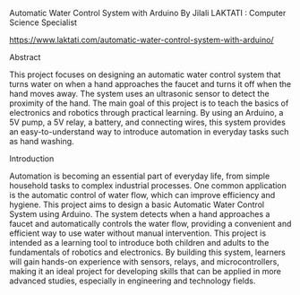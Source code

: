 Automatic Water Control System with Arduino
By Jilali LAKTATI : Computer Science Specialist

https://www.laktati.com/automatic-water-control-system-with-arduino/

Abstract

This project focuses on designing an automatic water control system that turns water on when a hand approaches the faucet and turns it off when the hand moves away. The system uses an ultrasonic sensor to detect the proximity of the hand. The main goal of this project is to teach the basics of electronics and robotics through practical learning. By using an Arduino, a 5V pump, a 5V relay, a battery, and connecting wires, this system provides an easy-to-understand way to introduce automation in everyday tasks such as hand washing.

Introduction

Automation is becoming an essential part of everyday life, from simple household tasks to complex industrial processes. One common application is the automatic control of water flow, which can improve efficiency and hygiene. This project aims to design a basic Automatic Water Control System using Arduino. The system detects when a hand approaches a faucet and automatically controls the water flow, providing a convenient and efficient way to use water without manual intervention.
This project is intended as a learning tool to introduce both children and adults to the fundamentals of robotics and electronics. By building this system, learners will gain hands-on experience with sensors, relays, and microcontrollers, making it an ideal project for developing skills that can be applied in more advanced studies, especially in engineering and technology fields.
